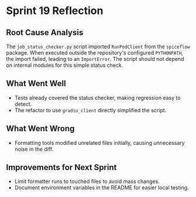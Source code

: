 # Sprint 19 Reflection

## Root Cause Analysis
The `job_status_checker.py` script imported `RunPodClient` from the `spiceflow` package. When executed outside the repository's configured `PYTHONPATH`, the import failed, leading to an `ImportError`. The script should not depend on internal modules for this simple status check.

## What Went Well
- Tests already covered the status checker, making regression easy to detect.
- The refactor to use `gradio_client` directly simplified the script.

## What Went Wrong
- Formatting tools modified unrelated files initially, causing unnecessary noise in the diff.

## Improvements for Next Sprint
- Limit formatter runs to touched files to avoid mass changes.
- Document environment variables in the README for easier local testing.
